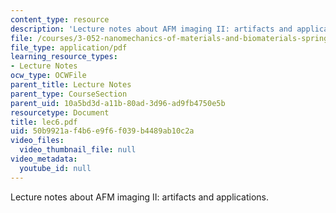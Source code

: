 ```yaml
---
content_type: resource
description: 'Lecture notes about AFM imaging II: artifacts and applications.'
file: /courses/3-052-nanomechanics-of-materials-and-biomaterials-spring-2007/50b9921af4b6e9f6f039b4489ab10c2a_lec6.pdf
file_type: application/pdf
learning_resource_types:
- Lecture Notes
ocw_type: OCWFile
parent_title: Lecture Notes
parent_type: CourseSection
parent_uid: 10a5bd3d-a11b-80ad-3d96-ad9fb4750e5b
resourcetype: Document
title: lec6.pdf
uid: 50b9921a-f4b6-e9f6-f039-b4489ab10c2a
video_files:
  video_thumbnail_file: null
video_metadata:
  youtube_id: null
---
```

Lecture notes about AFM imaging II: artifacts and applications.


